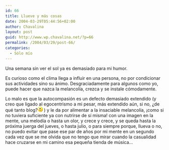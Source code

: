 ```yaml
---
id: 66
title: Llueve y más cosas
date: 2004-03-29T05:44:56+02:00
author: Chavalina
layout: post
guid: http://www.wp.chavalina.net/?p=66
permalink: /2004/03/29/post-66/
categories:
  - Sólo mío
---
```

Una semana sin ver el sol ya es demasiado para mi humor.

Es curioso como el clima llega a influir en una persona, no por condicionar sus actividades sino su ánimo. Desgraciadamente para algunos como yo, puede hacer que nazca la melancolía, crezca y se instale cómodamente.

Lo malo es que la autocompasión es un defecto demasiado extendido (y creo que ligado al egocentrismo a mi pesar, más extendido aún, si no, &iquest;de qué tanto blog?![emo](/imagenes/emoticonos/sonrisa.gif) ) y le da por alimentar a la insaciable melancolía, ¡como si no tuviera suficiente ya con nutrirse de sí misma! con una imagen en la mente, una melodía o hasta un olor, y crece y crece, y se queda hasta la próxima juerga del jueves, o hasta julio, o para siempre porque, llueva o no, no puedo evitar que pase ese par de a&ntilde;os por mi mente en un segundo cada vez que se me olvida que no tengo que mirar cuando la casualidad hace cruzarse en mi camino esa peque&ntilde;a tienda de música…